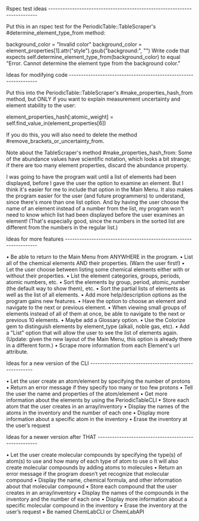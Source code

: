Rspec test ideas -------------------------------------------------------------------------

Put this in an rspec test for the PeriodicTable::TableScraper's #determine_element_type_from method:

background_color = "Invalid color"
background_color = element_properties[1].attr("style").gsub("background:", "")
Write code that expects self.determine_element_type_from(background_color) to equal "Error. Cannot determine the element type from the background color."

Ideas for modifying code -----------------------------------------------------------------

Put this into the PeriodicTable::TableScraper's #make_properties_hash_from method, but ONLY if you want to explain measurement uncertainty and element stability to the user: 

element_properties_hash[:atomic_weight] = self.find_value_in(element_properties[6])

If you do this, you will also need to delete the method #remove_brackets_or_uncertainty_from.

Note about the TableScraper's method #make_properties_hash_from: Some of the abundance values have scientific notation, which looks a bit strange; if there are too many element properties, discard the abundance property.

I was going to have the program wait until a list of elements had been displayed, before I gave the user the option to examine an element. But I think it's easier for me to include that option in the Main Menu. It also makes the program easier for the user (and future programmers) to understand, since there's more than one list option. And by having the user choose the name of an element instead of a number from the list, my program won't need to know which list had been displayed before the user examines an element! (That's especially good, since the numbers in the sorted list are different from the numbers in the regular list.)

Ideas for more features ------------------------------------------------------------------

•	Be able to return to the Main Menu from ANYWHERE in the program.
•	List all of the chemical elements AND their properties. (Warn the user first!)
•	Let the user choose between listing some chemical elements either with or without their properties.
•	List the element categories, groups, periods, atomic numbers, etc.
•	Sort the elements by group, period, atomic_number (the default way to show them), etc.
•	Sort the partial lists of elements as well as the list of all elements.
•	Add more help/description options as the program gains new features.
•	Have the option to choose an element and navigate to the next or previous element.
•	When viewing small groups of elements instead of all of them at once, be able to navigate to the next or previous 10 elements.
•	Maybe add a Glossary option.
•	Use the Colorize gem to distinguish elements by element_type (alkali, noble gas, etc).
•	Add a "List" option that will allow the user to see the list of elements again. (Update: given the new layout of the Main Menu, this option is already there in a different form.)
•	Scrape more information from each Element's url attribute.

Ideas for a new version of the CLI ------------------------------------------------------

•	Let the user create an atom/element by specifying the number of protons
•	Return an error message if they specify too many or too few protons
•	Tell the user the name and properties of the atom/element
•	Get more information about the elements by using the PeriodicTableCLI
•	Store each atom that the user creates in an array/inventory
•	Display the names of the atoms in the inventory and the number of each one
•	Display more information about a specific atom in the inventory
•	Erase the inventory at the user’s request

Ideas for a newer version after THAT -----------------------------------------------------

•	Let the user create molecular compounds by specifying the type(s) of atom(s) to use and how many of each type of atom to use
    o	It will also create molecular compounds by adding atoms to molecules
•	Return an error message if the program doesn’t yet recognize that molecular compound
•	Display the name, chemical formula, and other information about that molecular compound
•	Store each compound that the user creates in an array/inventory
•	Display the names of the compounds in the inventory and the number of each one
•	Display more information about a specific molecular compound in the inventory
•	Erase the inventory at the user’s request
•	Be named ChemLabCLI or ChemLabAPI
